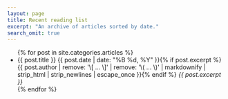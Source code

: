 ```yaml
---
layout: page
title: Recent reading list
excerpt: "An archive of articles sorted by date."
search_omit: true
---
```


<ul class="post-list">
{% for post in site.categories.articles %}
  <li><article>{{ post.title }} <span class="entry-date"><time datetime="{{ post.date | date_to_xmlschema }}">{{ post.date | date: "%B %d, %Y" }}</time></span>{% if post.excerpt %} <span class="excerpt">{{ post.author | remove: '\[ ... \]' | remove: '\( ... \)' | markdownify | strip_html | strip_newlines | escape_once }}</span>{% endif %} <i>{{ post.excerpt }}</i></article></li>
{% endfor %}
</ul>
